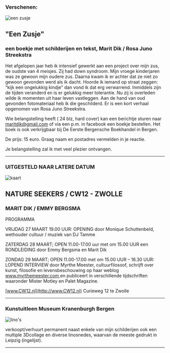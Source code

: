 ### Verschenen: 

![een zusje](https://live.staticflickr.com/65535/49929955596_af0650d641_w.jpg)

## "Een Zusje"

### een boekje met schilderijen en tekst, Marit Dik / Rosa Juno Streekstra

Het afgelopen jaar heb ik intensief gewerkt aan een project over mijn zus, de oudste van 4 meisjes. Zij had down syndroom. 
Mijn vroege kinderjaren was ze gewoon mijn oudere zus. Daarna kwam ik er achter dat ze niet zo gewoon gevonden werd als ik dacht. Hoorde ik iemand op straat zeggen: “kijk een ongelukkig kindje” dan vond ik dat erg verwarrend. Inmiddels zijn de tijden veranderd en is er gelukkig meer tolerantie. 
Nu zij is overleden wilde ik momenten uit haar leven vastleggen. Aan de hand van oud gevonden fotomateriaal heb ik die geschilderd. Er is een kort verhaal opgenomen van Rosa Juno Streekstra.

Wie belangstelling heeft ( 24 blz, hard cover) kan een berichtje sturen naar [maritdik@gmail.com](mailto:maritdik@gmail.com) 
of via een p.m. in facebook een boekje bestellen. Het boek is ook verkrijgbaar bij De Eerste Bergensche Boekhandel in Bergen.

De prijs: 15 euro. Graag naam en postadres vermelden in je reactie.

Je belangstelling zal ik met veel plezier ontvangen.


__________________________________________________________________________________________________________________________


### UITGESTELD NAAR LATERE DATUM

![kaart](https://live.staticflickr.com/65535/49929464148_cfb57c2166_w.jpg)


## NATURE SEEKERS / CW12  -   ZWOLLE  

### MARIT DIK / EMMY BERGSMA

PROGRAMMA

VRIJDAG 27 MAART 19.00 UUR: OPENING door Monique Schuttenbeld, wethouder cultuur / muziek van DJ Tamme


ZATERDAG 28 MAART; OPEN 11.00-17.00 uur met om 15.00 UUR een RONDLEIDING door Emmy Bergsma en Marit Dik


ZONDAG 29 MAART; OPEN 11.00-17.00 met om 15.00 UUR – 16.30 UUR: LOPEND INTERVIEW door Myrthe Meester, cultuurfilosoof, schrijft over kunst, filosofie en levensbeschouwing op haar weblog [www.myrthemeester.com ](http://www.myrthemeester.com) en publiceert in verschillende tijdschriften waaronder Mister Motley en Palet Magazine.

[www.CW12.nl](http://www.CW12.nl)   Curieweg 12 te Zwolle

______________________________________________________________________________________________________________________________


### Kunstuitleen Museum Kranenburgh Bergen 

![lino's](https://live.staticflickr.com/7916/46235075725_d7669a29a4_w.jpg)

verkoopt/verhuurt permanent naast enkele van mijn schilderijen ook een multiple 3Dcollage en diverse linosnedes, waarvan de meeste gedrukt in Leipzig (ingelijst).


______________________________________________________________________________________________________________________________
